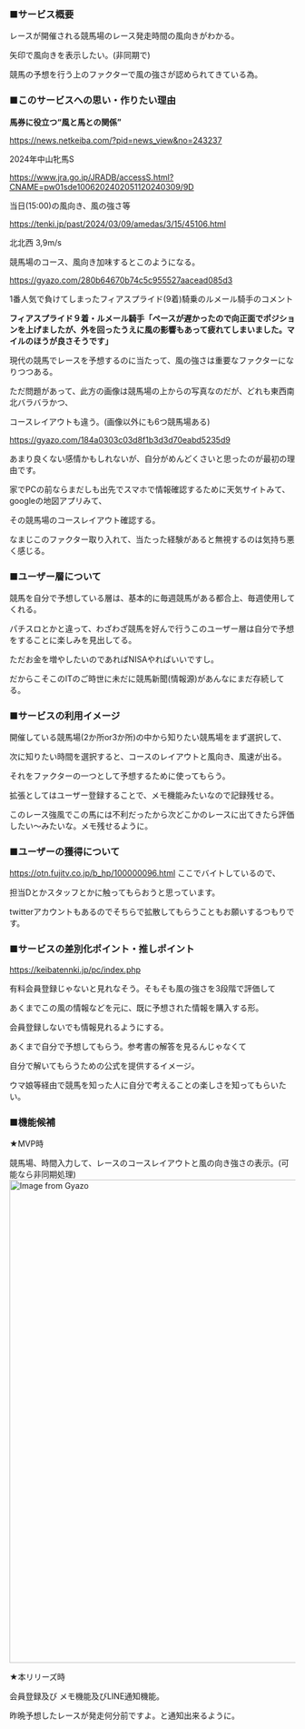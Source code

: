 ### ■サービス概要

レースが開催される競馬場のレース発走時間の風向きがわかる。

矢印で風向きを表示したい。(非同期で)

競馬の予想を行う上のファクターで風の強さが認められてきている為。

### ■このサービスへの思い・作りたい理由

**馬券に役立つ“風と馬との関係”**

https://news.netkeiba.com/?pid=news_view&no=243237

2024年中山牝馬S

https://www.jra.go.jp/JRADB/accessS.html?CNAME=pw01sde1006202402051120240309/9D

当日(15:00)の風向き、風の強さ等

https://tenki.jp/past/2024/03/09/amedas/3/15/45106.html

北北西 3,9m/s

競馬場のコース、風向き加味するとこのようになる。

https://gyazo.com/280b64670b74c5c955527aacead085d3

1番人気で負けてしまったフィアスプライド(9着)騎乗のルメール騎手のコメント

**フィアスプライド９着・ルメール騎手「ペースが遅かったので向正面でポジションを上げましたが、外を回ったうえに風の影響もあって疲れてしまいました。マイルのほうが良さそうです」**

現代の競馬でレースを予想するのに当たって、風の強さは重要なファクターになりつつある。

ただ問題があって、此方の画像は競馬場の上からの写真なのだが、どれも東西南北バラバラかつ、

コースレイアウトも違う。(画像以外にも6つ競馬場ある)

https://gyazo.com/184a0303c03d8f1b3d3d70eabd5235d9

あまり良くない感情かもしれないが、自分がめんどくさいと思ったのが最初の理由です。

家でPCの前ならまだしも出先でスマホで情報確認するために天気サイトみて、googleの地図アプリみて、

その競馬場のコースレイアウト確認する。

なまじこのファクター取り入れて、当たった経験があると無視するのは気持ち悪く感じる。

### ■ユーザー層について

競馬を自分で予想している層は、基本的に毎週競馬がある都合上、毎週使用してくれる。

パチスロとかと違って、わざわざ競馬を好んで行うこのユーザー層は自分で予想をすることに楽しみを見出してる。

ただお金を増やしたいのであればNISAやればいいですし。

だからこそこのITのご時世に未だに競馬新聞(情報源)があんなにまだ存続してる。

### ■サービスの利用イメージ

開催している競馬場(2か所or3か所)の中から知りたい競馬場をまず選択して、

次に知りたい時間を選択すると、コースのレイアウトと風向き、風速が出る。

それをファクターの一つとして予想するために使ってもらう。

拡張としてはユーザー登録することで、メモ機能みたいなので記録残せる。

このレース強風でこの馬には不利だったから次どこかのレースに出てきたら評価したい～みたいな。メモ残せるように。

### ■ユーザーの獲得について

https://otn.fujitv.co.jp/b_hp/100000096.html ここでバイトしているので、

担当Dとかスタッフとかに触ってもらおうと思っています。

twitterアカウントもあるのでそちらで拡散してもらうこともお願いするつもりです。

### ■サービスの差別化ポイント・推しポイント

https://keibatennki.jp/pc/index.php

有料会員登録じゃないと見れなそう。そもそも風の強さを3段階で評価して

あくまでこの風の情報などを元に、既に予想された情報を購入する形。

会員登録しないでも情報見れるようにする。

あくまで自分で予想してもらう。参考書の解答を見るんじゃなくて

自分で解いてもらうための公式を提供するイメージ。

ウマ娘等経由で競馬を知った人に自分で考えることの楽しさを知ってもらいたい。

### ■機能候補

★MVP時

競馬場、時間入力して、レースのコースレイアウトと風の向き強さの表示。(可能なら非同期処理)
<a href="https://gyazo.com/42f41923032a42cda8e8e7a9fba9d886"><img src="https://i.gyazo.com/42f41923032a42cda8e8e7a9fba9d886.png" alt="Image from Gyazo" width="850"/></a>

★本リリーズ時

会員登録及び メモ機能及びLINE通知機能。

昨晩予想したレースが発走何分前ですよ。と通知出来るように。
